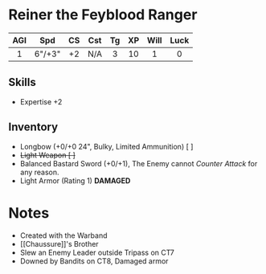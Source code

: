 # Reiner the Feyblood Ranger
 
| AGI |  Spd   | CS  | Cst | Tg  | XP  | Will | Luck |
|:---:|:------:|:---:|:---:|:---:|:---:| :---:| :---:|
|  1  | 6"/+3" | +2  | N/A |  3  |  10  | 1    | 0    |
## Skills
- Expertise +2
## Inventory
- Longbow (+0/+0 24", Bulky, Limited Ammunition) [ ]
- ~~Light Weapon [ ]~~
- Balanced Bastard Sword (+0/+1), The Enemy cannot *Counter Attack* for any reason.
- Light Armor (Rating 1) **DAMAGED**
# Notes
- Created with the Warband
- [[Chaussure]]'s Brother
- Slew an Enemy Leader outside Tripass on CT7
- Downed by Bandits on CT8, Damaged armor